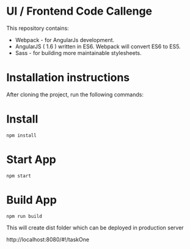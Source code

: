 UI / Frontend Code Callenge  
===================

This repository contains:

* Webpack - for AngularJs development. 
* AngularJS ( 1.6 ) written in ES6. Webpack will convert ES6 to ES5.
* Sass - for building more maintainable stylesheets.

# Installation instructions

After cloning the project, run the following commands:

 # Install 
```
npm install
```

# Start App
```
npm start
```

# Build App
```
npm run build 
```

This will create dist folder which can be deployed in production server

http://localhost:8080/#!/taskOne